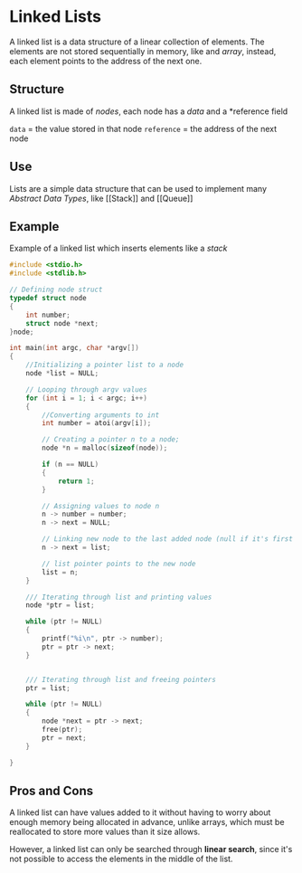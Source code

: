 # Linked Lists
A linked list is a data structure of a linear collection of elements. The elements are not stored sequentially in memory, like and *array*, instead, each element points to the address of the next one.

## Structure
A linked list is made of *nodes*, each node has a *data* and a *reference field  

`data` = the value stored in that node
`reference` =  the address of the next node

## Use
Lists are a simple data structure that can be used to implement many *Abstract Data Types*, like [[Stack]] and [[Queue]]


## Example
Example of a linked list which inserts elements like a *stack*
```c
#include <stdio.h>
#include <stdlib.h>

// Defining node struct
typedef struct node
{
    int number;
    struct node *next;
}node;

int main(int argc, char *argv[])
{
    //Initializing a pointer list to a node
    node *list = NULL;

    // Looping through argv values
    for (int i = 1; i < argc; i++)
    {
        //Converting arguments to int
        int number = atoi(argv[i]);

        // Creating a pointer n to a node;
        node *n = malloc(sizeof(node));

        if (n == NULL)
        {
            return 1;
        }

        // Assigning values to node n 
        n -> number = number;
        n -> next = NULL;

        // Linking new node to the last added node (null if it's first iteration)
        n -> next = list;

        // list pointer points to the new node
        list = n;
    }

    /// Iterating through list and printing values
    node *ptr = list;

    while (ptr != NULL)
    {
        printf("%i\n", ptr -> number);
        ptr = ptr -> next;
    }


    /// Iterating through list and freeing pointers
    ptr = list;

    while (ptr != NULL)
    {
        node *next = ptr -> next;
        free(ptr);
        ptr = next;
    }

}
```

## Pros and Cons
A linked list can have values added to it without having to worry about enough memory being allocated in advance, unlike arrays, which must be reallocated to store more values than it size allows.

However, a linked list can only be searched through **linear search**, since it's not possible to access the elements in the middle of the list.
